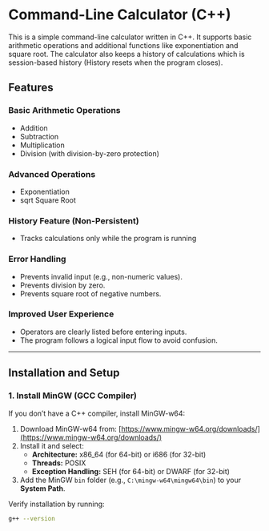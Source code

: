 # Command-Line Calculator (C++)
This is a simple command-line calculator written in C++. It supports basic arithmetic operations and additional functions like exponentiation and square root. The calculator also keeps a history of calculations which is session-based history (History resets when the program closes).

## Features
### Basic Arithmetic Operations
- Addition
- Subtraction
- Multiplication
- Division (with division-by-zero protection)

### Advanced Operations
- Exponentiation
- sqrt Square Root

### History Feature (Non-Persistent)
- Tracks calculations only while the program is running

### Error Handling
- Prevents invalid input (e.g., non-numeric values).
- Prevents division by zero.
- Prevents square root of negative numbers.

### Improved User Experience

- Operators are clearly listed before entering inputs.
- The program follows a logical input flow to avoid confusion.

---

## Installation and Setup

### **1. Install MinGW (GCC Compiler)**
If you don’t have a C++ compiler, install MinGW-w64:

1. Download MinGW-w64 from: [https://www.mingw-w64.org/downloads/](https://www.mingw-w64.org/downloads/)
2. Install it and select:
   - **Architecture:** x86_64 (for 64-bit) or i686 (for 32-bit)
   - **Threads:** POSIX
   - **Exception Handling:** SEH (for 64-bit) or DWARF (for 32-bit)
3. Add the MinGW `bin` folder (e.g., `C:\mingw-w64\mingw64\bin`) to your **System Path**.

Verify installation by running:
```sh
g++ --version
